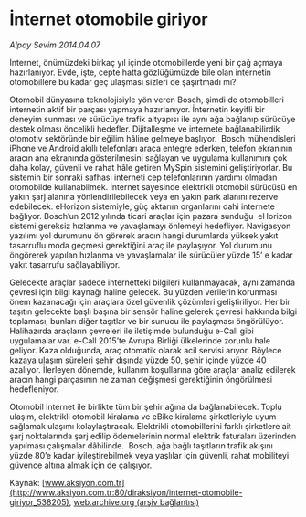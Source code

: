 # İnternet otomobile giriyor

*Alpay Sevim 2014.04.07*

<div class="pNewsDetailMainContent ctx_content" itemprop="articleBody">
 <p>
  İnternet, önümüzdeki birkaç yıl içinde otomobillerde yeni bir çağ açmaya hazırlanıyor. Evde, işte, cepte hatta gözlüğümüzde bile olan internetin otomobillere bu kadar geç ulaşması sizleri de şaşırtmadı mı?
 </p>
 <p>
  Otomobil dünyasına teknolojisiyle yön veren Bosch, şimdi de otomobilleri internetin aktif bir parçası yapmaya hazırlanıyor. İnternetin keyifli bir deneyim sunması ve sürücüye trafik altyapısı ile aynı ağa bağlanıp sürücüye destek olması öncelikli hedefler. Dijitalleşme ve internete bağlanabilirdik otomotiv sektöründe bir eğilim hâline gelmeye başlıyor.  Bosch mühendisleri iPhone ve Android akıllı telefonları araca entegre ederken, telefon ekranının aracın ana ekranında gösterilmesini sağlayan ve uygulama kullanımını çok daha kolay, güvenli ve rahat hâle getiren MySpin sistemini geliştiriyorlar. Bu sistemin bir sonraki safhası interneti cep telefonlarının yardımı olmadan otomobilde kullanabilmek. İnternet sayesinde elektrikli otomobil sürücüsü en yakın şarj alanına yönlendirilebilecek veya en yakın park alanını rezerve edebilecek. eHorizon sistemiyle, güç aktarım organlarını dahi internete bağlıyor. Bosch’un 2012 yılında ticari araçlar için pazara sunduğu  eHorizon sistemi gereksiz hızlanma ve yavaşlamayı önlemeyi hedefliyor. Navigasyon yazılımı yol durumunu ön görerek aracın hangi durumlarda yüksek yakıt tasarruflu moda geçmesi gerektiğini araç ile paylaşıyor. Yol durumunu öngörerek yapılan hızlanma ve yavaşlamalar ile sürücüler yüzde 15’ e kadar yakıt tasarrufu sağlayabiliyor.
  <p>
   Gelecekte araçlar sadece internetteki bilgileri kullanmayacak, aynı zamanda çevresi için bilgi kaynağı haline gelecek. Bu yüzden verilerin korunması önem kazanacağı için araçlara özel güvenlik çözümleri geliştiriliyor. Her bir taşıtın gelecekte başlı başına bir sensör haline gelerek çevresi hakkında bilgi toplaması, bunları diğer taşıtlar ve bir sunucu ile paylaşması öngörülüyor. Halihazırda araçların çevreleri ile iletişimde bulunduğu e-Call gibi uygulamalar var. e-Call 2015’te Avrupa Birliği ülkelerinde zorunlu hale geliyor. Kaza olduğunda, araç otomatik olarak acil servisi arıyor. Böylece kazaya ulaşım süreleri şehir dışında yüzde 50, şehir içinde yüzde 40 azalıyor. İlerleyen dönemde, kullanım koşullarına göre araçlar analiz edilerek aracın hangi parçasının ne zaman değişmesi gerektiğinin öngörülmesi hedefleniyor.
   <p>
    Otomobil internet ile birlikte tüm bir şehir ağına da bağlanabilecek. Toplu ulaşım, elektrikli otomobil kiralama ve eBike kiralama şirketleriyle uyum sağlamak ulaşımı kolaylaştıracak. Elektrikli otomobillerini farklı şirketlere ait şarj noktalarında şarj edilip ödemelerinin normal elektrik faturaları üzerinden yapılması çalışmalar dâhilinde.  Bosch, ağa bağlı taşıtların trafik akışını yüzde 80’e kadar iyileştirebilmek veya yaşlılar için güvenli, rahat mobiliteyi güvence altına almak için de çalışıyor.
    <p>
    </p>
   </p>
  </p>
 </p>
</div>


Kaynak: [www.aksiyon.com.tr](http://www.aksiyon.com.tr:80/diraksiyon/internet-otomobile-giriyor_538205), [web.archive.org (arşiv bağlantısı)](http://web.archive.org/web/20151020020122/http://www.aksiyon.com.tr:80/diraksiyon/internet-otomobile-giriyor_538205)
